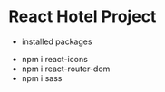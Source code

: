 # React Hotel Project

 * installed packages
- npm i react-icons
- npm i react-router-dom
- npm i sass